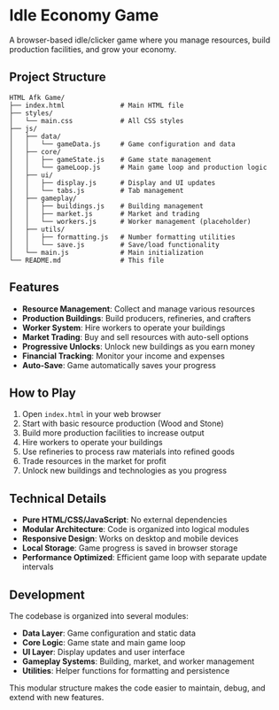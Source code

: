 # Idle Economy Game

A browser-based idle/clicker game where you manage resources, build production facilities, and grow your economy.

## Project Structure

```
HTML Afk Game/
├── index.html              # Main HTML file
├── styles/
│   └── main.css            # All CSS styles
├── js/
│   ├── data/
│   │   └── gameData.js     # Game configuration and data
│   ├── core/
│   │   ├── gameState.js    # Game state management
│   │   └── gameLoop.js     # Main game loop and production logic
│   ├── ui/
│   │   ├── display.js      # Display and UI updates
│   │   └── tabs.js         # Tab management
│   ├── gameplay/
│   │   ├── buildings.js    # Building management
│   │   ├── market.js       # Market and trading
│   │   └── workers.js      # Worker management (placeholder)
│   ├── utils/
│   │   ├── formatting.js   # Number formatting utilities
│   │   └── save.js         # Save/load functionality
│   └── main.js             # Main initialization
└── README.md               # This file
```

## Features

- **Resource Management**: Collect and manage various resources
- **Production Buildings**: Build producers, refineries, and crafters
- **Worker System**: Hire workers to operate your buildings
- **Market Trading**: Buy and sell resources with auto-sell options
- **Progressive Unlocks**: Unlock new buildings as you earn money
- **Financial Tracking**: Monitor your income and expenses
- **Auto-Save**: Game automatically saves your progress

## How to Play

1. Open `index.html` in your web browser
2. Start with basic resource production (Wood and Stone)
3. Build more production facilities to increase output
4. Hire workers to operate your buildings
5. Use refineries to process raw materials into refined goods
6. Trade resources in the market for profit
7. Unlock new buildings and technologies as you progress

## Technical Details

- **Pure HTML/CSS/JavaScript**: No external dependencies
- **Modular Architecture**: Code is organized into logical modules
- **Responsive Design**: Works on desktop and mobile devices
- **Local Storage**: Game progress is saved in browser storage
- **Performance Optimized**: Efficient game loop with separate update intervals

## Development

The codebase is organized into several modules:

- **Data Layer**: Game configuration and static data
- **Core Logic**: Game state and main game loop
- **UI Layer**: Display updates and user interface
- **Gameplay Systems**: Building, market, and worker management
- **Utilities**: Helper functions for formatting and persistence

This modular structure makes the code easier to maintain, debug, and extend with new features.
